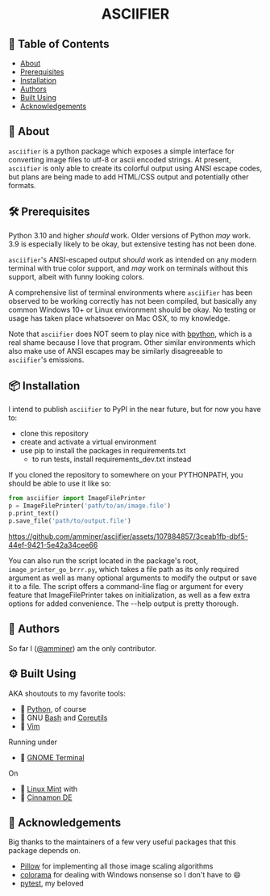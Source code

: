 <h1 align="center">ASCIIFIER</h1>

## 📜 Table of Contents

- [About](#about)
- [Prerequisites](#prereqs)
- [Installation](#installation)
- [Authors](#authors)
- [Built Using](#built_using)
- [Acknowledgements](#acknowledgements)

## 🧐 About <a name = "about"></a>

`asciifier` is a python package which exposes a simple interface
for converting image files to utf-8 or ascii encoded strings.
At present, `asciifier` is only able to create its colorful output using ANSI escape codes,
but plans are being made to add HTML/CSS output and potentially other formats.

## 🛠 Prerequisites <a name = "prereqs"></a>

Python 3.10 and higher *should* work. Older versions of Python *may* work.
3.9 is especially likely to be okay, but extensive testing has not been done.

`asciifier`'s ANSI-escaped output *should* work as intended on any modern terminal with
true color support, and *may* work on terminals without this support,
albeit with funny looking colors.

A comprehensive list of terminal environments where `asciifier` has been observed to
be working correctly has not been compiled, but basically any common Windows 10+ or Linux
environment should be okay. No testing or usage has taken place whatsoever on Mac OSX,
to my knowledge.

Note that `asciifier` does NOT seem to play nice with
[bpython](https://bpython-interpreter.org/),
which is a real shame because I love that program.
Other similar environments which also make use of ANSI escapes may be similarly
disagreeable to `asciifier`'s emissions.

## 📦 Installation <a name = "installation"></a>

I intend to publish `asciifier` to PyPI in the near future, but for now you have to:

* clone this repository
* create and activate a virtual environment
* use pip to install the packages in requirements.txt
  * to run tests, install requirements_dev.txt instead

If you cloned the repository to somewhere on your PYTHONPATH, you should be able to use it
like so:

```py
from asciifier import ImageFilePrinter
p = ImageFilePrinter('path/to/an/image.file')
p.print_text()
p.save_file('path/to/output.file')
```

https://github.com/amminer/asciifier/assets/107884857/3ceab1fb-dbf5-44ef-9421-5e42a34cee66

You can also run the script located in the package's root, `image_printer_go_brrr.py`,
which takes a file path as its only required argument as well as many
optional arguments to modify the output or save it to a file.
The script offers a command-line flag or argument for every feature that ImageFilePrinter
takes on initialization, as well as a few extra options for added convenience.
The --help output is pretty thorough.

## 👥 Authors  <a name = "authors"></a>

So far I ([@amminer](https://github.com/amminer)) am the only contributor.

## ⚙ Built Using <a name = "built_using"></a>

AKA shoutouts to my favorite tools:

* 🐍 [Python](https://www.python.org/), of course
* 🐂 GNU [Bash](https://www.gnu.org/savannah-checkouts/gnu/bash/) and
  [Coreutils](https://www.gnu.org/savannah-checkouts/gnu/coreutils)
* 📝 [Vim](https://www.vim.org/)

Running under

* 👣 [GNOME Terminal](https://help.gnome.org/users/gnome-terminal/stable/)

On

* 🐧 [Linux Mint](https://linuxmint.com/) with
* 🌿 [Cinnamon DE](https://github.com/linuxmint/Cinnamon)

## 🙏 Acknowledgements  <a name = "acknowledgements"></a>

Big thanks to the maintainers of a few very useful packages that this package depends on.
* [Pillow](https://github.com/python-pillow/Pillow) for implementing
all those image scaling algorithms
* [colorama](https://github.com/tartley/colorama) for dealing with Windows nonsense
  so I don't have to 😄
* [pytest](https://docs.pytest.org/en/8.0.x/), my beloved
